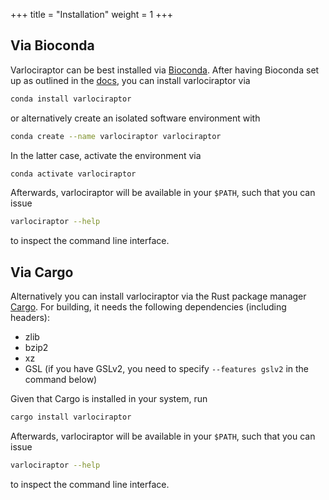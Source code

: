 +++
title = "Installation"
weight = 1
+++

## Via Bioconda

Varlociraptor can be best installed via [Bioconda](https://bioconda.github.io).
After having Bioconda set up as outlined in the [docs](http://bioconda.github.io/user/install.html), you can install varlociraptor via

```bash
conda install varlociraptor 
```

or alternatively create an isolated software environment with

```bash
conda create --name varlociraptor varlociraptor 
```

In the latter case, activate the environment via

```bash
conda activate varlociraptor 
```

Afterwards, varlociraptor will be available in your `$PATH`, such that you can issue

```bash
varlociraptor --help 
```

to inspect the command line interface.

## Via Cargo

Alternatively you can install varlociraptor via the Rust package manager [Cargo](https://doc.rust-lang.org/cargo/).
For building, it needs the following dependencies (including headers):

* zlib
* bzip2
* xz
* GSL (if you have GSLv2, you need to specify `--features gslv2` in the command below)

Given that Cargo is installed in your system, run

```bash
cargo install varlociraptor 
```

Afterwards, varlociraptor will be available in your `$PATH`, such that you can issue

```bash
varlociraptor --help 
```

to inspect the command line interface.
